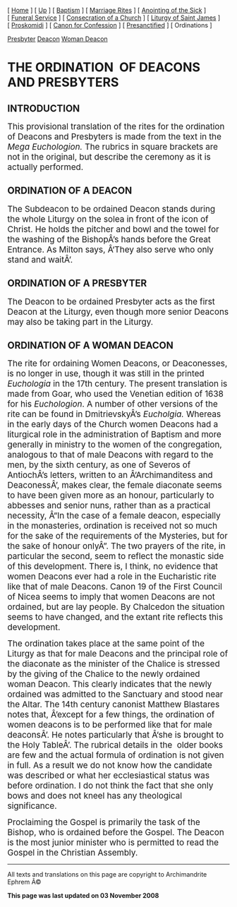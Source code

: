 \[ [Home](index.md) \] \[ [Up](eucholog.md) \] \[ [Baptism](baptism.md) \] \[ [Marriage Rites](marriage.md) \] \[ [Anointing of the Sick](anointin.md) \] \[ [Funeral Service](funeral.md) \] \[ [Consecration of a Church](dedic-int.md) \] \[ [Liturgy of Saint James](lit-james.md) \] \[ [Proskomidi](proskomidi.md) \] \[ [Canon for Confession](canon_for_confession.md) \] \[ [Presanctified](presanctified.md) \] \[ Ordinations \]

[Presbyter](presbyter.md)
[Deacon](deacon.md)
[Woman Deacon](woman_deacon.md)

<span style="FONT-SIZE: 24pt; mso-bidi-font-size: 12.0pt"></span>

THE ORDINATION<span style="mso-spacerun: yes">  </span>OF DEACONS AND PRESBYTERS
================================================================================

<span style="mso-bidi-font-size: 12.0pt"></span>

INTRODUCTION
------------

<span style="FONT-SIZE: 18pt; mso-bidi-font-size: 12.0pt"></span>

<span style="FONT-SIZE: 14pt; mso-bidi-font-size: 12.0pt">This provisional translation of the rites for the ordination of Deacons and Presbyters is made from the text in the *Mega Euchologion.* The rubrics in square brackets are not in the original, but describe the ceremony as it is actually performed.</span>

<span style="mso-bidi-font-size: 12.0pt"></span>

ORDINATION OF A DEACON
----------------------

<span style="FONT-SIZE: 14pt; mso-bidi-font-size: 12.0pt"></span>

<span style="FONT-SIZE: 14pt; mso-bidi-font-size: 12.0pt">The Subdeacon to be ordained Deacon stands during the whole Liturgy on the solea in front of the icon of Christ. He holds the pitcher and bowl and the towel for the washing of the BishopÂ’s hands before the Great Entrance. As Milton says, Â‘They also serve who only stand and waitÂ’.</span>

<span style="mso-bidi-font-size: 12.0pt"></span>

ORDINATION OF A PRESBYTER
-------------------------

<span style="FONT-SIZE: 14pt; mso-bidi-font-size: 12.0pt"></span>

<span style="FONT-SIZE: 14pt; mso-bidi-font-size: 12.0pt">The Deacon to be ordained Presbyter acts as the first Deacon at the Liturgy, even though more senior Deacons may also be taking part in the Liturgy.</span>

<span style="mso-bidi-font-size: 12.0pt"></span>

ORDINATION OF A WOMAN DEACON
----------------------------

<span style="FONT-SIZE: 14pt; mso-bidi-font-size: 12.0pt"></span>

<span style="FONT-SIZE: 14pt; mso-bidi-font-size: 10.0pt">The rite for ordaining Women Deacons, or Deaconesses, is no longer in use, though it was still in the printed *Euchologia* in the 17th century. The present translation is made from Goar, who used the Venetian edition of 1638 for his *Euchologion*. A number of other versions of the rite can be found in DmitrievskyÂ’s *Eucholgia.* Whereas in the early days of the Church women Deacons had a liturgical role in the administration of Baptism and more generally in ministry to the women of the congregation, analogous to that of male Deacons with regard to the men, by the sixth century, as one of Severos of AntiochÂ’s letters, written to an Â‘Archimanditess and DeaconessÂ’, makes clear, the female diaconate seems to have been given more as an honour, particularly to abbesses and senior nuns, rather than as a practical necessity, Â“In the case of a female deacon, especially in the monasteries, ordination is received not so much for the sake of the requirements of the Mysteries, but for the sake of honour onlyÂ”. The two prayers of the rite, in particular the second, seem to reflect the monastic side of this development. There is, I think, no evidence that women Deacons ever had a role in the Eucharistic rite like that of male Deacons. Canon 19 of the First Council of Nicea seems to imply that women Deacons are not ordained, but are lay people. By Chalcedon the situation seems to have changed, and the extant rite reflects this development.</span>

<span style="FONT-SIZE: 14pt; mso-bidi-font-size: 10.0pt">The ordination takes place at the same point of the Liturgy as that for male Deacons and the principal role of the diaconate as the minister of the Chalice is stressed by the giving of the Chalice to the newly ordained woman Deacon. This clearly indicates that the newly ordained was admitted to the Sanctuary and stood near the Altar. The 14th century canonist Matthew Blastares notes that, Â’except for a few things, the ordination of women deacons is to be performed like that for male deaconsÂ’. He notes particularly that Â‘she is brought to the Holy TableÂ’. The rubrical details in the<span style="mso-spacerun: yes">  </span>older books are few and the actual formula of ordination is not given in full. As a result we do not know how the candidate was described or what her ecclesiastical status was before ordination. I do not think the fact that she only bows and does not kneel has any theological significance.</span>

<span style="FONT-SIZE: 14pt; mso-bidi-font-size: 10.0pt">Proclaiming the Gospel is primarily the task of the Bishop, who is ordained before the Gospel. The Deacon is the most junior minister who is permitted to read the Gospel in the Christian Assembly.</span>

------------------------------------------------------------------------

All texts and translations on this page are copyright to
Archimandrite Ephrem Â©

**This page was last updated on 03 November 2008**
